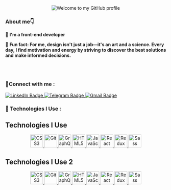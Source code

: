
<div align="center">
  <img src="https://readme-typing-svg.herokuapp.com/?font=Merriweather&weight=700&size=30&duration=2000&pause=1000&color=191970&center=true&vCenter=true&width=600&height=100&lines=Hey+there!;I'm+Behzad+👋;Welcome+to+my+GitHub+page" alt="Welcome to my GitHub profile">
</div>

<h3>About me👇</h3>



📌 <b>I'm a front-end developer</b>


📌 <b>Fun fact: For me, design isn't just a job—it's an art and a science. Every day, I find motivation and energy by striving to discover the best solutions and make informed decisions.</b>

<br><br>
<h3>🔴Connect with me :</h3>

<p>
  <a href="https://www.linkedin.com/in/behzad-kahaki-29a00a247/" target="_blank">
    <img src="https://img.shields.io/badge/LinkedIn-0A66C2?style=for-the-badge&logo=linkedin&logoColor=white" alt="LinkedIn Badge"/>
  </a>
  <a href="https://t.me/Bhzdkhki" target="_blank">
  <img src="https://img.shields.io/badge/Telegram-2CA5E0?style=for-the-badge&logo=telegram&logoColor=white" alt="Telegram Badge"/>
</a>
  <a href="behzadkahaki@gmail.com" target="_blank">
  <img src="https://img.shields.io/badge/Gmail-D14836?style=for-the-badge&logo=gmail&logoColor=white" alt="Gmail Badge"/>
</a>
</p>

<h3>🔴 Technologies I Use :</h3>

## Technologies I Use

<p align="center">
  <a href="https://www.w3.org/TR/css/" target="_blank">
    <img src="https://cdn.jsdelivr.net/gh/devicons/devicon/icons/css3/css3-original.svg" alt="CSS3" height="40"/>
  </a>
  <a href="https://git-scm.com/" target="_blank">
    <img src="https://cdn.jsdelivr.net/gh/devicons/devicon/icons/git/git-original.svg" alt="Git" height="40"/>
  </a>
  <a href="https://graphql.org/" target="_blank">
    <img src="https://cdn.jsdelivr.net/gh/devicons/devicon/icons/graphql/graphql-plain.svg" alt="GraphQL" height="40"/>
  </a>
  <a href="https://developer.mozilla.org/en-US/docs/Web/HTML" target="_blank">
    <img src="https://cdn.jsdelivr.net/gh/devicons/devicon/icons/html5/html5-original.svg" alt="HTML5" height="40"/>
  </a>
  <a href="https://developer.mozilla.org/en-US/docs/Web/JavaScript" target="_blank">
    <img src="https://cdn.jsdelivr.net/gh/devicons/devicon/icons/javascript/javascript-original.svg" alt="JavaScript" height="40"/>
  </a>
  <a href="https://reactjs.org/" target="_blank">
    <img src="https://cdn.jsdelivr.net/gh/devicons/devicon/icons/react/react-original.svg" alt="React" height="40"/>
  </a>
  <a href="https://redux.js.org/" target="_blank">
    <img src="https://cdn.jsdelivr.net/gh/devicons/devicon/icons/redux/redux-original.svg" alt="Redux" height="40"/>
  </a>
  <a href="https://sass-lang.com/" target="_blank">
    <img src="https://cdn.jsdelivr.net/gh/devicons/devicon/icons/sass/sass-original.svg" alt="Sass" height="40"/>
  </a>
</p>


## Technologies I Use 2

<p align="center">
  <a href="https://www.w3.org/TR/css/" target="_blank">
    <img src="https://cdn.jsdelivr.net/npm/simple-icons@v5/icons/css3.svg" alt="CSS3" height="40"/>
  </a>
  <a href="https://git-scm.com/" target="_blank">
    <img src="https://cdn.jsdelivr.net/npm/simple-icons@v5/icons/git.svg" alt="Git" height="40"/>
  </a>
  <a href="https://graphql.org/" target="_blank">
    <img src="https://cdn.jsdelivr.net/npm/simple-icons@v5/icons/graphql.svg" alt="GraphQL" height="40"/>
  </a>
  <a href="https://developer.mozilla.org/en-US/docs/Web/HTML" target="_blank">
    <img src="https://cdn.jsdelivr.net/npm/simple-icons@v5/icons/html5.svg" alt="HTML5" height="40"/>
  </a>
  <a href="https://developer.mozilla.org/en-US/docs/Web/JavaScript" target="_blank">
    <img src="https://cdn.jsdelivr.net/npm/simple-icons@v5/icons/javascript.svg" alt="JavaScript" height="40"/>
  </a>
  <a href="https://reactjs.org/" target="_blank">
    <img src="https://cdn.jsdelivr.net/npm/simple-icons@v5/icons/react.svg" alt="React" height="40"/>
  </a>
  <a href="https://redux.js.org/" target="_blank">
    <img src="https://cdn.jsdelivr.net/npm/simple-icons@v5/icons/redux.svg" alt="Redux" height="40"/>
  </a>
  <a href="https://sass-lang.com/" target="_blank">
    <img src="https://cdn.jsdelivr.net/npm/simple-icons@v5/icons/sass.svg" alt="Sass" height="40"/>
  </a>
</p>

